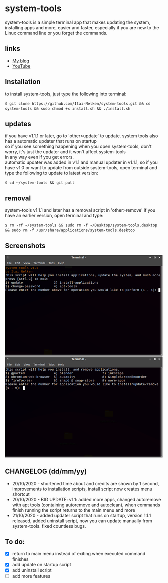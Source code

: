 # system-tools

system-tools is a simple terminal app that makes updating the system, installing apps and more, easier and faster, especially if you are new to the Linux command line or you forget the commands.

## links

* [My blog](https://thepisite.blogspot.com/)
* [YouTube](https://youtube.com/channel/UCM4Fo6ncNybS1xhJHnWSODg)

## Installation 

to install system-tools, just type the following into terminal:
```sh-session
$ git clone https://github.com/Itai-Nelken/system-tools.git && cd system-tools && sudo chmod +x install.sh && ./install.sh
```
## updates

if you have v1.1.1 or later, go to 'other>update' to update. system tools also has a automatic updater that runs on startup<br>
so if you see something happening when you open system-tools, don't worry, it's just the updater and it won't affect system-tools<br>
in any way even if you get errors.<br>
automatic updater was added in v1.1 and manual updater in v1.1.1, so if you have v1.0 or want to update from outside system-tools, open terminal and type the following to update to latest version:
```sh-session
$ cd ~/system-tools && git pull
```

## removal
system-tools v1.1.1 and later has a removal script in 'other>remove' if you have an earlier version, open terminal and type: 
```sh-session
$ rm -rf ~/system-tools && sudo rm -f ~/Desktop/system-tools.desktop && sudo rm -f /usr/share/applications/system-tools.desktop 
```

## Screenshots

![system-tools1](screenshots/system-tools-1b.png)
![system-tools2](screenshots/system-tools-2a.png)


## CHANGELOG (dd/mm/yy)

 * 20/10/2020 - shortened time about and credits are shown by 1 second, improvements to installation scripts, install script now creates menu shortcut
 * 20/10/2020 - BIG UPDATE: v1.1: added more apps, changed autoremove with apt tools (containing autoremove and autoclean), when commands finish running the script returns to the main menu and more
 * 21/10/2020 - added updater script that runs on startup, version 1.1.1 released, added uninstall script, now you can update manually from system-tools. fixed countless bugs. 
  
## To do:

- [x] return to main menu instead of exiting when executed command finishes
- [x] add update on startup script
- [x] add uninstall script
- [ ] add more features
